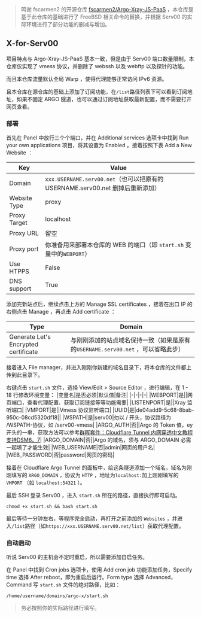 >鸣谢 fscarmen2 的开源仓库 [fscarmen2/Argo-Xray-JS-PaaS](https://github.com/fscarmen2/Argo-Xray-JS-PaaS) ，本仓库是基于此仓库的基础进行了 FreeBSD 相关命令的替换，并根据 Serv00 的实际环境进行了部分功能的删减与增加。

## X-for-Serv00

项目特点与 Argo-Xray-JS-PaaS 基本一致，但是由于 Serv00 端口数量限制，本仓库仅实现了 vmess 协议，并删除了 webssh 以及 webftp 以及探针的功能。

而且本仓库流量默认全局 Warp ，使得代理能够正常访问 IPv6 资源。

且本仓库在源仓库的基础上添加了订阅功能，在`/list`路径列表下可以看到订阅地址，如果不固定 ARGO 隧道，也可以通过订阅地址获取最新配置，而不需要打开网页查看。

### 部署

首先在 Panel 中放行三个个端口，并在 Additional services 选项卡中找到 Run your own applications 项目，将其设置为 Enabled 。接着按照下表 Add a New Website ：

| Key          | Value                                                                          |
| ------------ | ------------------------------------------------------------------------------ |
| Domain       | `xxx.USERNAME.serv00.net`（也可以把原有的 USERNAME.serv00.net 删掉后重新添加） |
| Website Type | proxy                                                                          |
| Proxy Target | localhost                                                                      |
| Proxy URL    | 留空                                                                           |
| Proxy port   | 你准备用来部署本仓库的 WEB 的端口（即 `start.sh` 变量中的`WEBPORT`）                                                    |
| Use HTPPS    | False                                                                          |
| DNS support  | True                                                                           |

添加完新站点后，继续点击上方的 Manage SSL certificates ，接着在出口 IP 的右侧点击 Manage ，再点击 Add certificate ：

| Type                                 | Domain                                                                           |
| ------------------------------------ | -------------------------------------------------------------------------------- |
| Generate Let's Encrypted certificate | 与刚刚添加的站点域名保持一致（如果是原有的`USERNAME.serv00.net` ，可以省略此步） |

接着进入 File manager，并进入刚刚你新建的域名目录下，将本仓库的文件都上传到此目录下。

右键点击 `start.sh` 文件，选择 View/Edit > Source Editor ，进行编辑，在 1 - 18 行修改环境变量：
|变量名|是否必须|默认值|备注|
|-|-|-|-|
|WEBPORT|是||网页端口，查看代理配置、获取订阅链接等等功能需要|
|LISTENPORT|是||Xray 监听端口|
|VMPORT|是||Vmess 协议监听端口|
|UUID|是|de04add9-5c68-8bab-950c-08cd5320df18||
|WSPATH|是|serv00|勿以 / 开头，协议路径为 /WSPATH-协议，如 /serv00-vmess|
|ARGO_AUTH|否||Argo 的 Token 值，ey 开头的一串，获取方法可以参考[群晖套件：Cloudflare Tunnel 内网穿透中文教程 支持DSM6、7](https://imnks.com/5984.html)|
|ARGO_DOMAIN|否||Argo 的域名，须与 ARGO_DOMAIN 必需一起填了才能生效|
|WEB_USERNAME|否|admin|网页的用户名|
|WEB_PASSWORD|否|password|网页的密码|

接着在 Cloudflare Argo Tunnel 的面板中，给这条隧道添加一个域名，域名为刚刚填写的 `ARGO_DOMAIN` ，协议为 `HTTP` ，地址为`localhost:`加上刚刚填写的 `VMPORT` （如 `localhost:54321` ）。

最后 SSH 登录 Serv00 ，进入 `start.sh` 所在的路径，直接执行即可启动。

```
chmod +x start.sh && bash start.sh
```
最后等待一分钟左右，等程序完全启动，再打开之前添加的 `Websites` ，并进入`/list`路径（如`https://xxx.USERNAME.serv00.net/list`）获取代理配置。

### 自动启动

听说 Serv00 的主机会不定时重启，所以需要添加自启任务。

在 Panel 中找到 Cron jobs 选项卡，使用 Add cron job 功能添加任务，Specify time 选择 After reboot，即为重启后运行。Form type 选择 Advanced，Command 写 `start.sh` 文件的绝对路径，比如：

```
/home/username/domains/argo-x/start.sh
```
> 务必按照你的实际路径进行填写。
